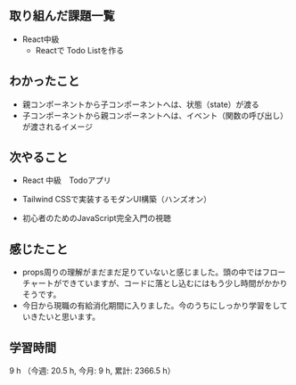 ## 取り組んだ課題一覧
- React中級
    - Reactで Todo Listを作る

## わかったこと
- 親コンポーネントから子コンポーネントへは、状態（state）が渡る
- 子コンポーネントから親コンポーネントへは、イベント（関数の呼び出し）が渡されるイメージ        

## 次やること
- React 中級　Todoアプリ

- Tailwind CSSで実装するモダンUI構築（ハンズオン）
        
- 初心者のためのJavaScript完全入門の視聴

    
## 感じたこと
- props周りの理解がまだまだ足りていないと感じました。頭の中ではフローチャートができていますが、コードに落とし込むにはもう少し時間がかかりそうです。
- 今日から現職の有給消化期間に入りました。今のうちにしっかり学習をしていきたいと思います。    
                    
## 学習時間
9 h （今週: 20.5 h, 今月: 9 h, 累計: 2366.5 h）